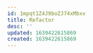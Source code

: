 ```yaml
---
id: 1mpqt1Z4J9boZJ74xMbxv
title: Refactor
desc: ''
updated: 1639422615869
created: 1639422615869
---
```


